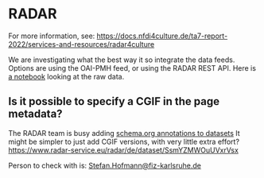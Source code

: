 # RADAR

For more information, see: https://docs.nfdi4culture.de/ta7-report-2022/services-and-resources/radar4culture

We are investigating what the best way it so integrate the data feeds. Options are using the OAI-PMH feed, or using the RADAR REST API. Here is [a notebook](RADAR4Culture.ipynb) looking at the raw data.

## Is it possible to specify a CGIF in the page metadata?

The RADAR team is busy adding [schema.org annotations to datasets](https://validator.schema.org/#url=https%3A%2F%2Fwww.radar-service.eu%2Fradar%2Fde%2Fdataset%2FSsmYZMWOuUVxrVsx)
It might be simpler to just add CGIF versions, with very little extra effort? https://www.radar-service.eu/radar/de/dataset/SsmYZMWOuUVxrVsx

Person to check with is:  Stefan.Hofmann@fiz-karlsruhe.de 
